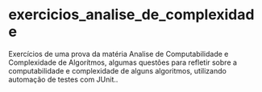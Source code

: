 # exercicios_analise_de_complexidade
Exercícios  de uma prova da matéria Analise de Computabilidade e Complexidade de Algorítmos, algumas questões para refletir sobre a computabilidade e complexidade de alguns algoritmos, utilizando automação de testes com JUnit..

